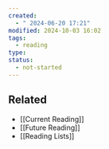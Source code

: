 ```yaml
---
created:
  - " 2024-06-20 17:21"
modified: 2024-10-03 16:02
tags:
  - reading
type: 
status:
  - not-started
---
```

## Related
* [[Current Reading]]
* [[Future Reading]]
* [[Reading Lists]]